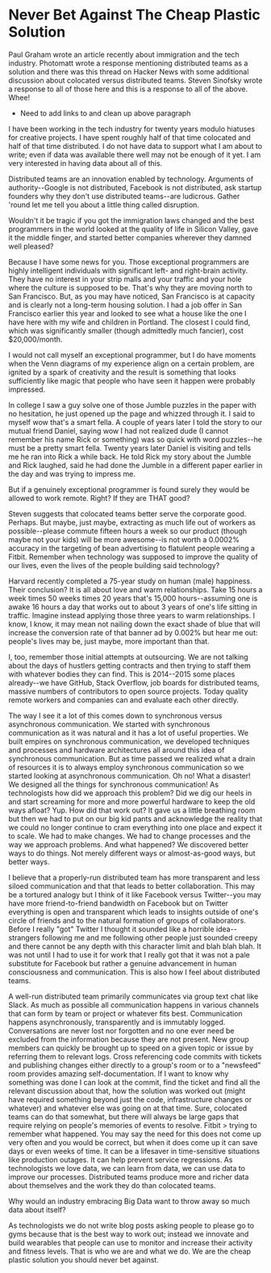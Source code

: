 # Never Bet Against The Cheap Plastic Solution

Paul Graham wrote an article recently about immigration and the tech industry. Photomatt wrote a
response mentioning distributed teams as a solution and there was this thread on Hacker News with
some additional discussion about colocated versus distributed teams. Steven Sinofsky wrote
a response to all of those here and this is a response to all of the above. Whee! 

- Need to add links to and clean up above paragraph

I have been working in the tech industry for twenty years modulo hiatuses for creative projects.
I have spent roughly half of that time colocated and half of that time distributed. I do not have
data to support what I am about to write; even if data was available there well may not be enough
of it yet. I am very interested in having data about all of this.

Distributed teams are an innovation enabled by technology. Arguments of authority--Google is
not distributed, Facebook is not distributed, ask startup founders why they don't use distributed
teams--are ludicrous. Gather 'round let me tell you about a little thing called disruption.

Wouldn't it be tragic if you got the immigration laws changed and the best programmers in the world
looked at the quality of life in Silicon Valley, gave it the middle finger, and started better
companies wherever they damned well pleased?

Because I have some news for you. Those exceptional programmers are highly intelligent
individuals with significant left- and right-brain activity. They have no interest in your strip
malls and your traffic and your hole where the culture is supposed to be. That's why they are
moving north to San Francisco. But, as you may have noticed, San Francisco is at capacity and is
clearly not a long-term housing solution. I had a job offer in San Francisco earlier this year
and looked to see what a house like the one I have here with my wife and children in Portland. The
closest I could find, which was significantly smaller (though admittedly much fancier), cost
$20,000/month.

I would not call myself an exceptional programmer, but I do have moments
when the Venn diagrams of my experience align on a certain problem, are ignited by a spark
of creativity and the result is something that looks sufficiently like magic that people who
have seen it happen were probably impressed.

In college I saw a guy solve one of those Jumble puzzles in the paper with no hesitation, he just
opened up the page and whizzed through it. I said to myself wow that's a smart fella. A couple of
years later I told the story to our mutual friend Daniel, saying wow I had not realized dude (I cannot
remember his name Rick or something) was so quick with word puzzles--he must be a pretty smart fella.
Twenty years later Daniel is visiting and tells me he ran into Rick a while back. He told Rick
my story about the Jumble and Rick laughed, said he had done the Jumble in a different paper
earlier in the day and was trying to impress me.

But if a genuinely exceptional programmer is found surely they would be allowed to work remote.
Right? If they are THAT good?

Steven suggests that colocated teams better serve the corporate good. Perhaps. But maybe, just maybe,
extracting as much life out of workers as possible--please commute fifteen hours a week so our product
(though maybe not your kids) will be more awesome--is not worth a 0.0002% accuracy in the targeting of
bean advertising to flatulent people wearing a Fitbit. Remember when technology was supposed to improve
the quality of our lives, even the lives of the people building said technology?

Harvard recently completed a 75-year study on human (male) happiness. Their conclusion? It is all
about love and warm relationships. Take 15 hours a week times 50 weeks times 20 years that's 15,000
hours--assuming one is awake 16 hours a day that works out to about 3 years of one's life sitting
in traffic. Imagine instead applying those three years to warm relationships. I know, I know, it
may mean not nailing down the exact shade of blue that will increase the conversion rate of that
banner ad by 0.002% but hear me out: people's lives may be, just maybe, more important than that.

I, too, remember those initial attempts at outsourcing. We are not
talking about the days of hustlers getting contracts and then trying to staff them with whatever
bodies they can find. This is 2014--2015 some places already--we have GitHub, Stack Overflow, job
boards for distributed teams, massive numbers of contributors to open source projects. Today quality
remote workers and companies can and evaluate each other directly.

The way I see it a lot of this comes down to synchronous versus asynchronous communication. We
started with synchronous communication as it was natural and it has a lot of useful properties. We
built empires on synchronous communication, we developed techniques and processes and hardware
architectures all around this idea of synchronous communication. But as time passed we realized
what a drain of resources it is to always employ synchronous communication so we started looking at
asynchronous communication. Oh no! What a disaster! We designed all the things for synchronous
communication! As technologists how did we approach this problem? Did we dig our heels in and start
screaming for more and more powerful hardware to keep the old ways afloat? Yup. How did that work
out? It gave us a little breathing room but then we had to put on our big kid pants and acknowledge
the reality that we could no longer continue to cram everything into one place and expect it to scale.
We had to make changes. We had to change processes and the way we approach problems. And what happened?
We discovered better ways to do things. Not merely different ways or almost-as-good ways, but better ways.

I believe that a properly-run distributed team has more transparent and less siloed communication
and that that leads to better collaboration. This may be a tortured analogy but I think of it like
Facebook versus Twitter--you may have more friend-to-friend bandwidth on Facebook but on Twitter
everything is open and transparent which leads to insights outside of one's circle of friends and to
the natural formation of groups of collaborators. Before I really "got" Twitter I thought it sounded
like a horrible idea--strangers following me and me following other people just sounded creepy and there
cannot be any depth with this character limit and blah blah blah. It was not until I had to use it for
work that I really got that it was not a pale substitute for Facebook but rather
a genuine advancement in human consciousness and communication. This is also how I feel about
distributed teams.

A well-run distributed team primarily communicates via group text chat like Slack. As much as possible
all communication happens in various channels that can form by team or project or whatever fits best.
Communication happens asynchronously, transparently and is immutably logged. Conversations are never
lost nor forgotten and no one ever need be excluded from the information because they are not present. 
New group members can quickly be brought up to speed on a given topic or issue by referring them to
relevant logs. Cross referencing code commits with tickets and publishing changes either directly to a
group's room or to a "newsfeed" room provides amazing self-documentation. If I want to know why
something was done I can look at the commit, find the ticket and find all the relevant discussion about
that, how the solution was worked out (might have required something beyond just the code, infrastructure
changes or whatever) and whatever else was going on at that time. Sure, colocated teams can do that somewhat,
but there will always be large gaps that require relying on people's memories of events to resolve.
Fitbit > trying to remember what happened. You may say the need for this does not come up very often and you
would be correct, but when it does come up it can save days or even weeks of time. It can be a lifesaver
in time-sensitive situations like production outages. It can help prevent service regressions. As technologists
we love data, we can learn from data, we can use data to improve our processes. Distributed teams
produce more and richer data about themselves and the work they do than colocated teams.

Why would an industry embracing Big Data want to throw away so much data about itself?

As technologists we do not write blog posts asking people to please go to gyms because that is the best way
to work out; instead we innovate and build wearables that people can use to monitor and increase their
activity and fitness levels. That is who we are and what we do. We are the cheap plastic solution you should
never bet against. 
